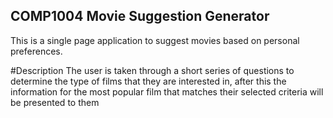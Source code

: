 ## COMP1004 Movie Suggestion Generator
This is a single page application to suggest movies based on personal preferences.

#Description
The user is taken through a short series of questions to determine the type of films that they are
interested in, after this the information for the most popular film that matches their selected criteria
will be presented to them
